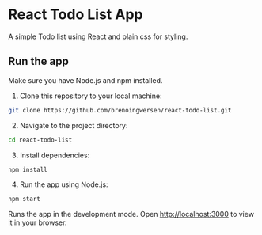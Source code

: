 # React Todo List App

A simple Todo list using React and plain css for styling.

## Run the app

Make sure you have Node.js and npm installed.

1. Clone this repository to your local machine:
```sh
git clone https://github.com/brenoingwersen/react-todo-list.git
```

2. Navigate to the project directory:
```sh
cd react-todo-list
```

3. Install dependencies:
```sh
npm install
```

4. Run the app using Node.js:
```sh
npm start
```

Runs the app in the development mode. Open [http://localhost:3000](http://localhost:3000) to view it in your browser.